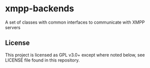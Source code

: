 # xmpp-backends

A set of classes with common interfaces to communicate with XMPP servers

## License

This project is licensed as GPL v3.0+ except where noted below, see LICENSE
file found in this repository.
